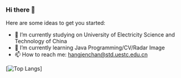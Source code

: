 ### Hi there 👋

Here are some ideas to get you started:

- 🔭 I’m currently studying on University of Electricity Science and Technology of China
- 🌱 I’m currently learning Java Programming/CV/Radar Image
- 📫 How to reach me: hangjenchan@std.uestc.edu.cn

[![Top Langs](https://github-readme-stats.vercel.app/api/top-langs/?username=Heracle5&langs_count=8)]


